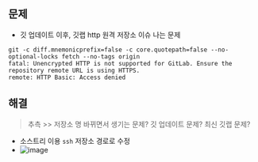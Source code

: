 ## 문제
- 깃 업데이트 이후, 깃랩 http 원격 저장소 이슈 나는 문제 


```
git -c diff.mnemonicprefix=false -c core.quotepath=false --no-optional-locks fetch --no-tags origin
fatal: Unencrypted HTTP is not supported for GitLab. Ensure the repository remote URL is using HTTPS.
remote: HTTP Basic: Access denied
```
## 해결
> 추측 >> 저장소 명 바뀌면서 생기는 문제? 깃 업데이트 문제? 최신 깃랩 문제?
- 소스트리 이용 `ssh` 저장소 경로로 수정
- ![image](https://github.com/hyunolike/troubleshooting-docs/assets/61215550/c983a3d3-d9a1-4b00-a8e8-5eb14b7a241e)
